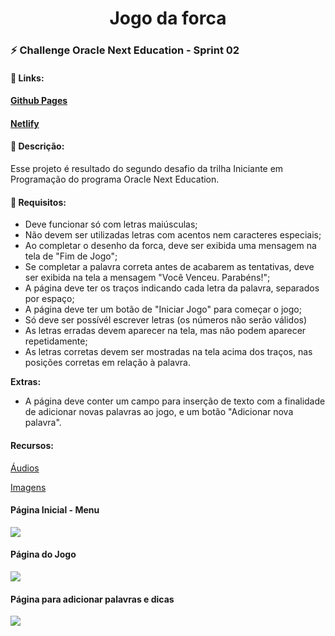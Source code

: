 <h1 align="center">Jogo da forca</h1>

### :zap: Challenge Oracle Next Education - Sprint 02

#### :sparkler: Links:

#### [Github Pages](https://itariss.github.io/one-challenge2/)

#### [Netlify](https://lustrous-melomakarona-9c2249.netlify.app/)

#### :scroll: Descrição:

Esse projeto é  resultado do segundo desafio da trilha Iniciante em Programação do programa Oracle Next Education.   

#### :dart: Requisitos:

- Deve funcionar só com letras maiúsculas;
- Não devem ser utilizadas letras com acentos nem caracteres especiais;
- Ao completar o desenho da forca, deve ser exibida uma mensagem na tela de "Fim de Jogo";
- Se completar a palavra correta antes de acabarem as tentativas, deve ser exibida na tela a mensagem "Você Venceu. Parabéns!";
- A página deve ter os traços indicando cada letra da palavra, separados por espaço;
- A página deve ter um botão de "Iniciar Jogo" para começar o jogo;
- Só deve ser possívél escrever letras (os números não serão válidos)
- As letras erradas devem aparecer na tela, mas não podem aparecer repetidamente;
- As letras corretas devem ser mostradas na tela acima dos traços, nas posições corretas em relação à palavra.

**Extras:**

- A página deve conter um campo para inserção de texto com a finalidade de adicionar novas palavras ao jogo, e um botão "Adicionar nova palavra". 



#### Recursos:

[Áudios](https://www.soundjay.com/index.html)

[Imagens](https://www.freepik.com/author/upklyak)

#### Página Inicial - Menu

![](https://cdn.loom.com/images/originals/799f709ea557466c88623f78a5bae4a5.jpg?Policy=eyJTdGF0ZW1lbnQiOlt7IlJlc291cmNlIjoiaHR0cHM6Ly9jZG4ubG9vbS5jb20vaW1hZ2VzL29yaWdpbmFscy83OTlmNzA5ZWE1NTc0NjZjODg2MjNmNzhhNWJhZTRhNS5qcGciLCJDb25kaXRpb24iOnsiRGF0ZUxlc3NUaGFuIjp7IkFXUzpFcG9jaFRpbWUiOjE2NTQyMDAyODZ9fX1dfQ__&Key-Pair-Id=APKAJQIC5BGSW7XXK7FQ&Signature=I%7EpIwlTWvBQauI9DISNZ4uuMoJ-ZwGeQMeqakAR27ZWf49xD-O7obOSJxjwPb6U0yILI7td%7EigG%7E5as2Dw8HFU%7EpdwNvZirRjHDj49-MlJGXlYVLmWerL4P2s4nqYwBAjfOeTKc2ILJb6jxly5yB5bEjvHwjOToq6GHr8SRX5-pdCxIrsO3ksRmw-mbqsOb%7E-PWUm8ngtYNyOxCyS5RmMQ7ISddojZf81NJJJ6JFGNZEiWWMcomN9630Q2LDjVp0L0WIXefrlpXtRxeG7jcNqTRKEtH-sp4AWSozr3eaGUdcn1jY0u4dlrAdELCTMDu7V3-9smv0kPcW7lqfsxjr4g__)

#### Página do Jogo

![](https://cdn.loom.com/images/originals/ff76f04f6841442dbefb1724a2ab282e.jpg?Policy=eyJTdGF0ZW1lbnQiOlt7IlJlc291cmNlIjoiaHR0cHM6Ly9jZG4ubG9vbS5jb20vaW1hZ2VzL29yaWdpbmFscy9mZjc2ZjA0ZjY4NDE0NDJkYmVmYjE3MjRhMmFiMjgyZS5qcGciLCJDb25kaXRpb24iOnsiRGF0ZUxlc3NUaGFuIjp7IkFXUzpFcG9jaFRpbWUiOjE2NTQyMDAzMjh9fX1dfQ__&Key-Pair-Id=APKAJQIC5BGSW7XXK7FQ&Signature=GDiVq7asT9IGrtKpIMwz8y67ZVakZ3VOxiPuF5hdsR7YFXgckceBhkicj15wmWfC3uEQ60Ix2fhSinR7pNXER5WLkWBvJo-KoHyTJUoShFzODGzuwl5z-r4sUNJKSHlOfobOOn3zU-QQXng5tUvrIM70mdVu5ReCvw64nriuGBeeC%7EjESktGaas5l7ThXSAbtWTO8RdyEnIuxnZgFoO84Vk95RzD-vIcMfetd1hTsTld6hgAsrRr2RwkWP5SVu7AHUi7iLLPfGdVI8e6viXmtXTFzFJmPm1dqDd%7E0AhVdfNPswyuUP1NCF5Nsv6JcXGK6WJYBkpl4oOnZBiGYI-Rtw__)

#### Página para adicionar palavras e dicas

![](https://cdn.loom.com/images/originals/fa250b46a5d8494c8ce84979282d264d.jpg?Policy=eyJTdGF0ZW1lbnQiOlt7IlJlc291cmNlIjoiaHR0cHM6Ly9jZG4ubG9vbS5jb20vaW1hZ2VzL29yaWdpbmFscy9mYTI1MGI0NmE1ZDg0OTRjOGNlODQ5NzkyODJkMjY0ZC5qcGciLCJDb25kaXRpb24iOnsiRGF0ZUxlc3NUaGFuIjp7IkFXUzpFcG9jaFRpbWUiOjE2NTQyMDAzNjZ9fX1dfQ__&Key-Pair-Id=APKAJQIC5BGSW7XXK7FQ&Signature=SR5XGTbklMq0mCdEFm%7EjsMqVSm2oIpKH1lcShWF2y-S2lDbYe0s8%7Em4GU9-ac8sZGukJEpHenY0sxTXvDZ0z7Rk3YMFjL2eDBZNF6NrgCROXn044SzIUA2lZLm3BOFEO12a9tknVHo-L4bMQm-uQ4fmM2Oph0GiRNziIToOuGkTSjNmIuzYi4KpyzPSoQ9jdmCdJ%7EisO2ps1uguXPC9vCI9xo-7cATh9nEun7FAKJcc8oRP93e8gX8SLmf7ysElJcNuZX8Xq9VTgq%7Eic8-No74WqICBNgu4W%7EmPNrTw3h%7Ei0GMeHKDJaoFs6qX9exoqepJJWdHZjcA3PrTXRzH8XlQ__)
